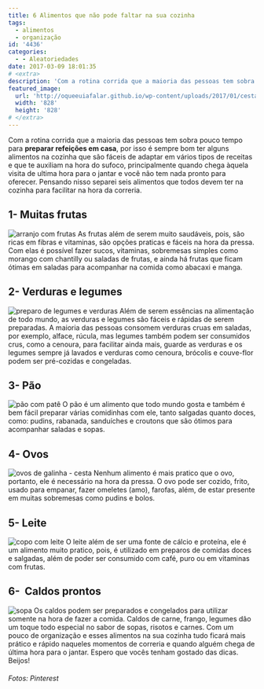 ```yaml
---
title: 6 Alimentos que não pode faltar na sua cozinha
tags:
  - alimentos
  - organização
id: '4436'
categories:
  - - Aleatoriedades
date: 2017-03-09 18:01:35
# <extra>
description: 'Com a rotina corrida que a maioria das pessoas tem sobra pouco tempo para preparar refeições em casa, por isso é sempre bom ter alguns alimentos na cozinha que são fáceis de adaptar em vários tipos de receitas e que te auxiliam na hora do sufoco, principalmente quando chega àquela visita de ultima hora para o jantar e você não tem nada pronto para oferecer. Pensando nisso separei seis alimentos que todos devem ter na cozinha para facilitar na hora da correria. 1- Muitas frutas As frutas além de serem muito saudáveis, pois, são ricas em fibras e vitaminas, são opções praticas e fáceis na hora da pressa. Com elas é possível fazer sucos, vitaminas, sobremesas simples como morango com chantilly ou saladas de frutas, e ainda há frutas que ficam ótimas em saladas para acompanhar na comida como abacaxi &hellip;'
featured_image: 
  url: 'http://oqueeuiafalar.github.io/wp-content/uploads/2017/01/cesta-de-ovos.jpg'
  width: '828'
  height: '828'
# </extra>
---
```


Com a rotina corrida que a maioria das pessoas tem sobra pouco tempo para **preparar refeições em casa**, por isso é sempre bom ter alguns alimentos na cozinha que são fáceis de adaptar em vários tipos de receitas e que te auxiliam na hora do sufoco, principalmente quando chega àquela visita de ultima hora para o jantar e você não tem nada pronto para oferecer. Pensando nisso separei seis alimentos que todos devem ter na cozinha para facilitar na hora da correria.

## 1- Muitas frutas

![arranjo com frutas](/wp-content/uploads/2017/01/muitas-frutas-fruteira.jpg) As frutas além de serem muito saudáveis, pois, são ricas em fibras e vitaminas, são opções praticas e fáceis na hora da pressa. Com elas é possível fazer sucos, vitaminas, sobremesas simples como morango com chantilly ou saladas de frutas, e ainda há frutas que ficam ótimas em saladas para acompanhar na comida como abacaxi e manga.

## 2- Verduras e legumes

![preparo de legumes e verduras](/wp-content/uploads/2017/01/verduras-e-legumes.jpg) Além de serem essências na alimentação de todo mundo, as verduras e legumes são fáceis e rápidas de serem preparadas. A maioria das pessoas consomem verduras cruas em saladas, por exemplo, alface, rúcula, mas legumes também podem ser consumidos crus, como a cenoura, para facilitar ainda mais, guarde as verduras e os legumes sempre já lavados e verduras como cenoura, brócolis e couve-flor podem ser pré-cozidas e congeladas.

## 3- Pão

![pão com patê ](/wp-content/uploads/2017/01/Pão.jpg) O pão é um alimento que todo mundo gosta e também é bem fácil preparar várias comidinhas com ele, tanto salgadas quanto doces, como: pudins, rabanada, sanduíches e croutons que são ótimos para acompanhar saladas e sopas.

## 4- Ovos

![ovos de galinha - cesta](/wp-content/uploads/2017/01/cesta-de-ovos.jpg) Nenhum alimento é mais pratico que o ovo, portanto, ele é necessário na hora da pressa. O ovo pode ser cozido, frito, usado para empanar, fazer omeletes (amo), farofas, além, de estar presente em muitas sobremesas como pudins e bolos.

## 5- Leite

![copo com leite](/wp-content/uploads/2017/01/jarra-de-leite.jpg) O leite além de ser uma fonte de cálcio e proteína, ele é um alimento muito pratico, pois, é utilizado em preparos de comidas doces e salgadas, além de poder ser consumido com café, puro ou em vitaminas com frutas.

## 6-  Caldos prontos

![sopa](/wp-content/uploads/2017/01/caldo-de-legumes.jpg) Os caldos podem ser preparados e congelados para utilizar somente na hora de fazer a comida. Caldos de carne, frango, legumes dão um toque todo especial no sabor de sopas, risotos e carnes. Com um pouco de organização e esses alimentos na sua cozinha tudo ficará mais prático e rápido naqueles momentos de correria e quando alguém chega de última hora para o jantar. Espero que vocês tenham gostado das dicas. Beijos!

###### Fotos: Pinterest
